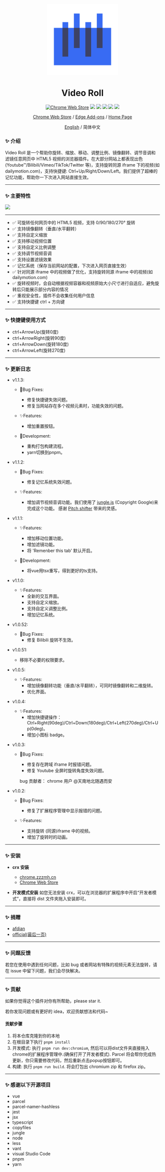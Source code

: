 <!--
 * @description: video roll
 * @Author: Gouxinyu
 * @Date: 2022-01-13 22:43:33
-->
<p align="center">
  <a href="https://gomi.site/VideoRoll">
    <img width="230" src="src/icons/icon_512.png">
  </a>
</p>

<h1 align="center">
Video Roll
</h1>

<div align="center">

[![Chrome Web Store](https://badgen.net/chrome-web-store/users/cokngoholafkeghnhhdlmiadlojpindm?icon=chrome&color=0f9d58)](https://chrome.google.com/webstore/detail/cokngoholafkeghnhhdlmiadlojpindm?hl=en) ![](https://badgen.net/chrome-web-store/rating/cokngoholafkeghnhhdlmiadlojpindm) ![](https://badgen.net/chrome-web-store/stars/cokngoholafkeghnhhdlmiadlojpindm) ![](https://img.shields.io/github/stars/gxy5202/VideoRoll) ![](https://img.shields.io/github/package-json/v/gxy5202/VideoRoll) ![](https://img.shields.io/github/package-json/license/gxy5202/VideoRoll)

[Chrome Web Store](https://chrome.google.com/webstore/detail/video-roll/cokngoholafkeghnhhdlmiadlojpindm?hl=zh-CN&authuser=0 "Chrome Web Store") /
[Edge Add-ons](https://microsoftedge.microsoft.com/addons/detail/video-roll/indeeigndpaahbcegcanpmbenmkbkmmn "Edge Add-ons") /
[Home Page](https://gomi.site/VideoRoll "Home Page")

[English](README.md) / 简体中文
</div>

### ✨ 介绍

Video Roll 是一个帮助你旋转、缩放、移动、调整比例、镜像翻转、调节音调和滤镜任意网页中 HTML5 视频的浏览器插件。在大部分网站上都表现出色(Youtube™/Bilibili/Vimeo/TikTok/Twitter 等)，支持旋转同源 iframe 下的视频(如 dailymotion.com)，支持快捷键: Ctrl+Up/Right/Down/Left。我们提供了超棒的记忆功能，帮助你一下次进入网站直接生效。

---

### ✨ 主要特性

![](https://tuchuangs.com/imgs/2022/09/11/0b4c21db7b3e0d01.png)

---

-   ✅ 可旋转任何网页中的 HTML5 视频，支持 0/90/180/270° 旋转
-   ✅ 支持镜像翻转（垂直/水平翻转）
-   ✅ 支持自定义缩放
-   ✅ 支持移动视频位置
-   ✅ 支持自定义比例调整
-   ✅ 支持调节视频音调
-   ✅ 支持设置滤镜效果
-   ✅ 记忆系统（保存当前网站的配置，下次进入网页直接生效）
-   ✅ 针对同源 iframe 中的视频做了优化，支持旋转同源 iframe 中的视频(如 dailymotion.com)
-   ✅ 旋转视频时，会自动根据视频容器和视频原始大小尺寸进行自适应，避免旋转后只能展示部分内容的情况
-   ✅ 重视安全性，插件不会收集任何用户信息
-   ✅ 支持快捷键 ctrl + 方向键

---

### ✨ 快捷键使用方式

-   ctrl+ArrowUp(旋转0度)
-   ctrl+ArrowRight(旋转90度)
-   ctrl+ArrowDown(旋转180度)
-   ctrl+ArrowLeft(旋转270度)

---

### ✨ 更新日志
-   v1.1.3:

    -   🐞Bug Fixes: 
        - 修复快捷键失效问题。
        - 修复当网站存在多个视频元素时，功能失效的问题。

    -   ✨Features:
        - 增加重置按钮。

    -   🌈Development:
        - 重构打包构建流程。
        - yarn切换到pnpm。

-   v1.1.2:

    -   🐞Bug Fixes: 
        - 修复记忆系统失效问题。

    -   ✨Features:
        - 增加调节视频音调功能。我们使用了 [jungle.js](https://github.com/cwilso/Audio-Input-Effects/blob/main/js/jungle.js) (Copyright Google)来完成这个功能。 感谢 [Pitch shifter](https://chrome.google.com/webstore/detail/pitch-shifter-html5-video/mpmkclglcbkjchakihfpblainfncennj) 带来的灵感。

-   v1.1.1:

    -   ✨Features:
        - 增加移动位置功能。
        - 增加滤镜功能。
        - 将 'Remenber this tab' 默认开启。

    -   🌈Development:
        - 将vue用tsx重写，得到更好的ts支持。

-   v1.1.0:

    -   ✨Features:
        - 全新的交互界面。
        - 支持自定义缩放。
        - 支持自定义调整比例。
        - 增加记忆系统。

-   v1.0.52:

    -   🐞Bug Fixes: 
        - 修复 Bilibili 旋转不生效。

-   v1.0.51:

    -   移除不必要的权限要求。

-   v1.0.5:

    -   ✨Features:
        - 增加镜像翻转功能（垂直/水平翻转），可同时镜像翻转和二维旋转。
        - 优化界面。

-   v1.0.4:

    -   ✨Features:
        - 增加快捷键操作：Ctrl+Right(90deg)/Ctrl+Down(180deg)/Ctrl+Left(270deg)/Ctrl+Up(0deg)。
        - 增加小图标 badge。

-   v1.0.3:

    -   🐞Bug Fixes: 
        - 修复存在跨域 iframe 时报错问题。
        - 修复 Youtube 全屏时旋转角度失效问题。

        bug 贡献者：
        chrome 用户 @天南地北随遇而安

-   v1.0.2:

    -   🐞Bug Fixes:
        - 修复了扩展程序管理中显示报错的问题。

    -   ✨Features:
        - 支持旋转 (同源)iframe 中的视频。
        - 增加了旋转时的动画。
        

---

### ✨ 安装

-   **crx 安装**
    - [chrome.zzzmh.cn](https://chrome.zzzmh.cn/info/cokngoholafkeghnhhdlmiadlojpindm)
    - [Chrome Web Store](https://chrome.google.com/webstore/detail/video-roll/cokngoholafkeghnhhdlmiadlojpindm?hl=zh-CN&authuser=0 "Chrome Web Store")

-   **开发模式安装**
    如您无法安装 crx，可以在浏览器的扩展程序中开启“开发者模式”，直接将 dist 文件夹拖入安装即可。

---

### ✨ 捐赠

-   [afdian](https://afdian.net/a/gomi_gxy/plan)
-   [official(最后一页)](https://gomi.site/VideoRoll)

---

### ✨ 问题反馈

若您在使用中遇到任何问题，比如 bug 或者网站有特殊的视频元素无法旋转，请在 issue 中留下问题，我们会尽快解决。

---

### ✨ 贡献

如果你觉得这个插件对你有所帮助，please star it.

若你发现问题或有更好的 idea，欢迎贡献想法和代码~

#### 贡献步骤

1. 将本仓库克隆到你的本地
2. 在根目录下执行 `pnpm install`
3. 开发模式: 执行 `pnpm run dev:chromium`, 然后可以将dist文件夹直接拖入chrome的扩展程序管理中.(确保打开了开发者模式). Parcel 将会帮你完成热更新，你只需要修改代码，然后重新点击popup按钮即可。
4. 构建: 执行 `pnpm run build`. 将会打包出 chromium zip 和 firefox zip。
---

### ✨ 感谢以下开源项目

-   vue
-   parcel
-   parcel-namer-hashless
-   jest
-   jsx
-   typescript
-   copyfiles
-   jungle
-   node
-   less
-   vant
-   visual Studio Code
-   pnpm
-   yarn
